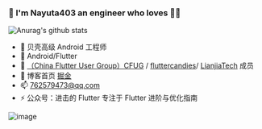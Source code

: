### 👋 I'm Nayuta403 an engineer who loves 🎵🎸

![Anurag's github stats](https://github-readme-stats.vercel.app/api?username=Nayuta403)

- 🔭 贝壳高级 Android 工程师
- 🌱 Android/Flutter 
- 👯 [（China Flutter User Group）CFUG](https://github.com/cfug) / [fluttercandies](https://github.com/fluttercandies)/ [LianjiaTech](https://github.com/LianjiaTech) 成员
- 💬 博客首页 [掘金](https://juejin.cn/user/4309694831660711)
- 📫 762579473@qq.com
- ⚡ 公众号：进击的 Flutter 专注于 Flutter 进阶与优化指南

![image](https://user-images.githubusercontent.com/40540394/124443711-7c0ad780-ddb0-11eb-9772-89d875e0a6d9.png)

<!--
**Nayuta403/Nayuta403** is a ✨ _special_ ✨ repository because its `README.md` (this file) appears on your GitHub profile.

Here are some ideas to get you started:

- 🔭 I’m currently working on ...
- 🌱 I’m currently learning ...
- 👯 I’m looking to collaborate on ...
- 🤔 I’m looking for help with ...
- 💬 Ask me about ...
- 📫 How to reach me: ...
- 😄 Pronouns: ...
- ⚡ Fun fact: ...
-->
